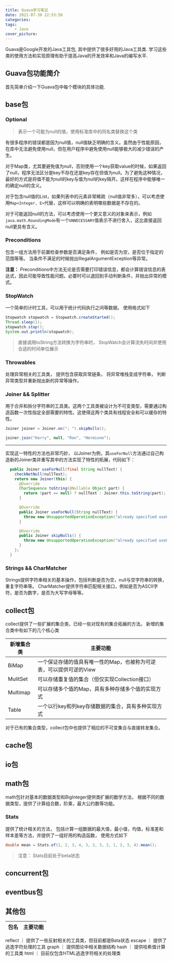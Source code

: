```yaml
---
title: Guava学习笔记
date: 2021-07-30 22:53:58
categories:
tags:
    - Java
cover_picture:
---
```



Guava是Google开发的Java工具包, 其中提供了很多好用的Java工具类. 学习这些类的使用方法和实现原理有助于提高Java的开发效率和Java的编写水平.



Guava包功能简介
-------------------

首先简单介绍一下Guava包中每个模块的具体功能.



base包
--------

### Optional

> 表示一个可能为null的值，使用标准库中的同名类替换这个类

有很多程序的错误都是因为null值，null值缺乏明确的含义。虽然由于性能原因，在库中无法避免使用null，但在用户程序中避免使用null能够极大的减少错误的产生。

对于Map类，尤其要避免值为null，否则使用一个key获取value的时候，如果返回了null，程序无法区分是key不存在还是key存在但值为null。为了避免这种情况，最好的方式是将值不能为null的key与值为null的key隔开。这样在程序中能够唯一的确定null的含义。

对于包含null值的List，如果列表中的元素非常稀疏（null值非常多），可以考虑使用`Map<Integer, E>`代替，这样可以明确的表明哪些数据是不存在的。

对于可能返回null的方法，可以考虑使用一个更又意义的对象来表示，例如`java.math.RoundingMode`有一个`UNNECESSARY`值表示不进行舍入，这比直接返回null更具有含义。


### Preconditions

包含一组方法用于前置检查参数是否满足条件， 例如是否为空，是否位于指定的范围等等。 当条件不满足的时候抛出IllegalArgumentException等异常。

**注意：** Preconditions中方法无论是否需要打印错误信息，都会计算错误信息的表达式，因此可能导致性能问题。必要时可以退回到手动判断条件，并抛出异常的模式。

### StopWatch

一个简单的计时工具，可以用于统计代码执行之间等数据。 使用格式如下

```java
Stopwatch stopwatch = Stopwatch.createStarted();
Thread.sleep(1);
stopwatch.stop();
System.out.println(stopwatch);
```

> 直接调用toString方法转换为字符串时， StopWatch会计算流失时间并使用合适的时间单位展示


### Throwables

处理异常相关的工具类， 提供包含获取异常链条， 将异常堆栈变成字符串， 判断异常类型并重新抛出新的异常等操作。


### Joiner && Splitter

用于合并和拆分字符串的工具类。这两个工具类被设计为不可变类型，需要通过构造函数一次性指定全部需要的特性。这使得这两个类具有线程安全和可以缓存的特性。

```java
Joiner joiner = Joiner.on("; ").skipNulls();

joiner.join("Harry", null, "Ron", "Hermione");
```

-----------------

实现这一特性的方法也非常巧妙， 以Joiner为例，其`useForNull`方法通过自己构造新的Joiner类并重写其中的方法实现了特性的拓展，代码如下：

```java
  public Joiner useForNull(final String nullText) {
    checkNotNull(nullText);
    return new Joiner(this) {
      @Override
      CharSequence toString(@Nullable Object part) {
        return (part == null) ? nullText : Joiner.this.toString(part);
      }

      @Override
      public Joiner useForNull(String nullText) {
        throw new UnsupportedOperationException("already specified useForNull");
      }

      @Override
      public Joiner skipNulls() {
        throw new UnsupportedOperationException("already specified useForNull");
      }
    };
  }
```

### Strings && CharMatcher

Strings提供字符串相关的基本操作，包括判断是否为空，null与空字符串的转换，重复字符串等。 CharMatcher提供字符串匹配相关接口，例如是否为ASCII字符，是否为数字，是否为大写字母等等。


collect包
--------------

collect提供了一些扩展的集合类，已经一些对现有的集合拓展的方法。 新增的集合类中有如下的几个核心类

新增集合类            |  主要功能
--------------------|----------------------------------------------------------
BiMap               | 一个保证存储的值具有唯一性的Map，也被称为可逆表，可以提供可逆的View
MulitSet            | 可以存储重复值的集合（但仅实现Collection接口）
Multimap            | 可以存储多个值的Map，具有多种存储多个值的实现方式
Table               | 一个以行key和列key存储数据的集合，具有多种实现方式

对于已有的集合类型，collect包中也提供了相应的不可变集合与直接转发集合。



cache包
----------




io包
-------


math包
--------

math包针对基本的数据类型和BigInteger提供类扩展的数学方法， 根据不同的数据类型，提供了计算组合数，阶乘，最大公约数等功能。 



### Stats

提供了统计相关的方法， 包括计算一组数据的最大值，最小值，均值，标准差和样本差等方法，并提供了一组好用的构造函数， 使用方式如下

```java
double mean = Stats.of(1, 2, 3, 4, 3, 2, 3, 2, 1, 2, 3, 4).mean();
```

> 注意： Stats目前处于beta状态




concurrent包
-----------------







eventbus包
-----------


其他包
-----------

包名     | 主要功能
--------|----------------------------------------------------------
reflect ｜ 提供了一些反射相关的工具类，但目前都是Bata状态
escape  ｜ 提供了逃逸字符处理的工具
graph   ｜ 提供图论中相关数据结构
hash    ｜ 提供哈希值计算的工具类
html    ｜ 目前仅包含HTML逃逸字符相关的处理类
